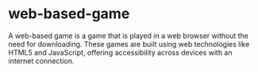 # web-based-game
A web-based game is a game that is played in a web browser without the need for downloading. These games are built using web technologies like HTML5 and JavaScript, offering accessibility across devices with an internet connection.
